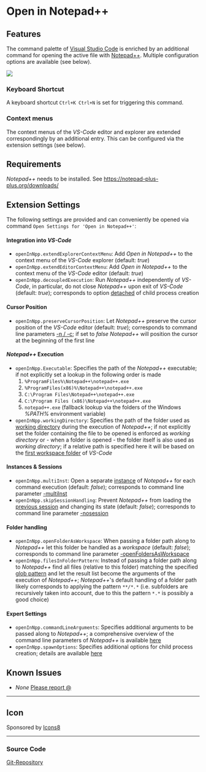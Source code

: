 # Open in Notepad++

## Features

The command palette of [Visual Studio Code](https://code.visualstudio.com/) is enriched by an additional command for opening the active file with [Notepad++](https://notepad-plus-plus.org/).
Multiple configuration options are available (see below).

![](https://user-images.githubusercontent.com/43964178/68082571-cb03ab00-fe1e-11e9-8727-14cf950e0503.PNG)

### Keyboard Shortcut
A keyboard shortcut `Ctrl+K Ctrl+N` is set for triggering this command.

### Context menus
The context menus of the _VS-Code_ editor and explorer are extended correspondingly by an additional entry.
This can be configured via the extension settings (see below).

## Requirements

_Notepad++_ needs to be installed. See https://notepad-plus-plus.org/downloads/

## Extension Settings

The following settings are provided and can conveniently be opened via command `Open Settings for 'Open in Notepad++'`:

#### Integration into _VS-Code_
* `openInNpp.extendExplorerContextMenu`: Add _Open in Notepad++_ to the context menu of the _VS-Code_ explorer (default: *true*)
* `openInNpp.extendEditorContextMenu`: Add _Open in Notepad++_ to the context menu of the _VS-Code_ editor (default: *true*)
* `openInNpp.decoupledExecution`: Run _Notepad++_ independently of _VS-Code_, in particular, do not close _Notepad++_ upon exit of _VS-Code_ (default: *true*); corresponds to option [detached](https://nodejs.org/api/child_process.html#child_process_options_detached) of child process creation
#### Cursor Position
* `openInNpp.preserveCursorPosition`: Let _Notepad++_ preserve the cursor position of the _VS-Code_ editor (default: *true*); corresponds to command line parameters [-n / -c](https://npp-user-manual.org/docs/command-prompt/); if set to *false* _Notepad++_ will position the cursor at the beginning of the first line
#### _Notepad++_ Execution
* `openInNpp.Executable`: Specifies the path of the _Notepad++_ executable; if not explicitly set a lookup in the following order is made
  1. `%ProgramFiles%\Notepad++\notepad++.exe`
  2. `%ProgramFiles(x86)%\Notepad++\notepad++.exe`
  3. `C:\Program Files\Notepad++\notepad++.exe`
  4. `C:\Program Files (x86)\Notepad++\notepad++.exe`
  5. `notepad++.exe` (fallback lookup via the folders of the Windows *%PATH%* environment variable)
* `openInNpp.workingDirectory`: Specifies the path of the folder used as [working directory](https://en.wikipedia.org/wiki/Working_directory) during the execution of _Notepad++_; if not explicitly set the folder containing the file to be opened is enforced as _working directory_ or - when a folder is opened - the folder itself is also used as _working directory_; if a relative path is specified here it will be based on the [first workspace folder](https://code.visualstudio.com/docs/editor/multi-root-workspaces) of _VS-Code_
#### Instances & Sessions
* `openInNpp.multiInst`: Open a separate [instance](https://npp-user-manual.org/docs/preferences/#multi-instance) of _Notepad++_ for each command execution (default: *false*); corresponds to command line parameter [-multiInst](https://npp-user-manual.org/docs/command-prompt/)
* `openInNpp.skipSessionHandling`: Prevent _Notepad++_ from loading the [previous session](https://npp-user-manual.org/docs/preferences/#backup) and changing its state (default: *false*); corresponds to command line parameter [-nosession](https://npp-user-manual.org/docs/command-prompt/)
#### Folder handling
* `openInNpp.openFolderAsWorkspace`: When passing a folder path along to _Notepad++_ let this folder be handled as a _workspace_ (default: *false*); corresponds to command line parameter [-openFoldersAsWorkspace](https://npp-user-manual.org/docs/command-prompt/)
* `openInNpp.filesInFolderPattern`: Instead of passing a folder path along to _Notepad++_ find all files (relative to this folder) matching the specified [glob pattern](https://code.visualstudio.com/api/references/vscode-api#GlobPattern) and let the result list become the arguments of the execution of _Notepad++_; _Notepad++_'s default handling of a folder path likely corresponds to applying the pattern _``**/*.*``_ (i.e. subfolders are recursively taken into account, due to this the pattern ``*.*`` is possibly a good choice)
#### Expert Settings
* `openInNpp.commandLineArguments`: Specifies additional arguments to be passed along to _Notepad++_; a comprehensive overview of the command line parameters of _Notepad++_ is available [here](https://npp-user-manual.org/docs/command-prompt/)
* `openInNpp.spawnOptions`: Specifies additional options for child process creation; details are available [here](https://nodejs.org/api/child_process.html#child_process_child_process_spawn_command_args_options)


## Known Issues

* _None_
[Please report @](https://github.com/CSeitel/open-in-npp/issues)

-----------------------------------------------------------------------------------------------------------

## Icon
Sponsored by [Icons8](https://icons8.com/)

-----------------------------------------------------------------------------------------------------------
### Source Code

[Git-Repository](https://github.com/CSeitel/open-in-npp)